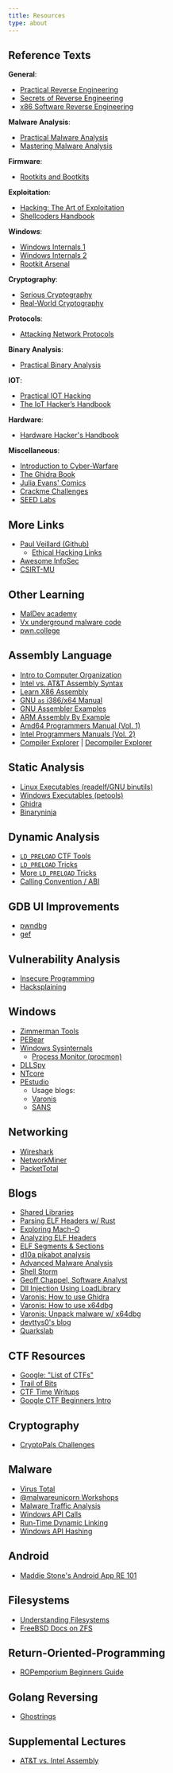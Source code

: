 ```yaml
---
title: Resources
type: about
---
```


## Reference Texts

**General**:

- [Practical Reverse Engineering](https://www.amazon.com/Practical-Reverse-Engineering-Reversing-Obfuscation/dp/1118787315)
- [Secrets of Reverse Engineering](https://www.amazon.com/Reversing-Secrets-Engineering-Eldad-Eilam/dp/0764574817/)
- [x86 Software Reverse Engineering](https://www.amazon.com/dp/1394199880/)

**Malware Analysis**:

- [Practical Malware Analysis](https://www.amazon.com/Practical-Malware-Analysis-Hands-Dissecting/dp/1593272901/)
- [Mastering Malware Analysis](https://www.amazon.com/Mastering-Malware-Analysis-practical-cybercrime)

**Firmware**:

- [Rootkits and Bootkits](https://www.amazon.com/Rootkits-Bootkits-Reversing-Malware-Generation/dp/1593277164)

**Exploitation**:

- [Hacking: The Art of Exploitation](https://www.amazon.com/Hacking-Art-Exploitation-Jon-Erickson/dp/1593271441/)
- [Shellcoders Handbook](https://www.amazon.com/Shellcoders-Handbook-Discovering-Exploiting-Security/dp/047008023X)

**Windows**:

- [Windows Internals 1](https://www.amazon.com/Windows-Internals-Part-architecture-management/dp/0735684189/)
- [Windows Internals 2](https://www.amazon.com/Windows-Internals-Part-2-7th/dp/0135462401/)
- [Rootkit Arsenal](https://www.amazon.com/Rootkit-Arsenal-Escape-Evasion-Corners/dp/144962636X/)

**Cryptography**:

- [Serious Cryptography](https://www.amazon.com/Serious-Cryptography-Practical-Introduction-Encryption/dp/1593278268)
- [Real-World Cryptography](https://www.amazon.com/dp/1617296716/)

**Protocols**:

- [Attacking Network Protocols](https://www.amazon.com/Attacking-Network-Protocols-Analysis-Exploitation/dp/1593277504/)

**Binary Analysis**:

- [Practical Binary Analysis](https://www.amazon.com/Practical-Binary-Analysis-Instrumentation-Disassembly/dp/1593279124/)

**IOT**:

- [Practical IOT Hacking](https://nostarch.com/practical-iot-hacking)
- [The IoT Hacker’s Handbook](https://link.springer.com/book/10.1007/978-1-4842-4300-8)

**Hardware**:

- [Hardware Hacker's Handbook](https://nostarch.com/hardwarehacking)

**Miscellaneous**:

- [Introduction to Cyber-Warfare](https://www.amazon.com/Introduction-Cyber-Warfare-Multidisciplinary-Paulo-Shakarian/dp/0124078141)
- [The Ghidra Book](https://www.amazon.com/Ghidra-Book-Definitive-Guide/dp/1718501021)
- [Julia Evans' Comics](https://wizardzines.com/comics/)
- [Crackme Challenges](https://crackmes.one)
- [SEED Labs](https://seedsecuritylabs.org/labs.html)

## More Links

- [Paul Veillard (Github)](https://github.com/paulveillard)
  - [Ethical Hacking Links](https://github.com/paulveillard/cybersecurity-ethical-hacking/blob/main/README.md)
- [Awesome InfoSec](https://github.com/onlurking/awesome-infosec)
- [CSIRT-MU](https://github.com/CSIRT-MU/edu-resources?tab=readme-ov-file)

## Other Learning

- [MalDev academy](https://maldevacademy.com/)
- [Vx underground malware code](https://github.com/vxunderground/MalwareSourceCode)
- [pwn.college](https://pwn.college/program-security/reverse-engineering)

## Assembly Language

- [Intro to Computer Organization](https://nostarch.com/introcomporg)
- [Intel vs. AT&T Assembly Syntax](https://imada.sdu.dk/u/kslarsen/dm546/Material/IntelnATT.htm)
- [Learn X86 Assembly](https://patshaughnessy.net/2016/11/26/learning-to-read-x86-assembly-language)
- [GNU `as` i386/x64 Manual](https://sourceware.org/binutils/docs/as/i386_002dDependent.html)
- [GNU Assembler Examples](https://cs.lmu.edu/~ray/notes/gasexamples/)
- [ARM Assembly By Example](https://armasm.com/docs/getting-to-hello-world/basics/)
- [Amd64 Programmers Manual (Vol. 1)](https://www.amd.com/content/dam/amd/en/documents/processor-tech-docs/programmer-references/24592.pdf)
- [Intel Programmers Manuals (Vol. 2)](https://www.intel.com/content/www/us/en/developer/articles/technical/intel-sdm.html)
- [Compiler Explorer](https://godbolt.org/) |
  [Decompiler Explorer](https://dogbolt.org)

## Static Analysis

- [Linux Executables (readelf/GNU binutils)](http://www.gnu.org/software/binutils/)
- [Windows Executables (petools)](https://petoolse.github.io/petools/)
- [Ghidra](https://ghidra-sre.org)
- [Binaryninja](https://binary.ninja)

## Dynamic Analysis

- [`LD_PRELOAD` CTF Tools](https://github.com/zardus/preeny)
- [`LD_PRELOAD` Tricks](https://rafalcieslak.wordpress.com/2013/04/02/dynamic-linker-tricks-using-ld_preload-to-cheat-inject-features-and-investigate-programs/)
- [More `LD_PRELOAD` Tricks](https://www.goldsborough.me/c/low-level/kernel/2016/08/29/16-48-53-the_-ld_preload-_trick/)
- [Calling Convention / ABI](https://wiki.osdev.org/System_V_ABI)

## GDB UI Improvements

- [pwndbg](https://pwndbg.re/)
- [gef](https://hugsy.github.io/gef)

## Vulnerability Analysis

- [Insecure Programming](https://web.archive.org/web/20071022095147/http://community.core-sdi.com/~gera/InsecureProgramming/)
- [Hacksplaining](https://www.hacksplaining.com/lessons)

## Windows

- [Zimmerman Tools](https://ericzimmerman.github.io/#!index.md)
- [PEBear](https://hshrzd.wordpress.com/pe-bear/)
- [Windows Sysinternals](https://learn.microsoft.com/en-us/sysinternals/)
  - [Process Monitor (procmon)](https://learn.microsoft.com/en-us/sysinternals/downloads/procmon)
- [DLLSpy](https://github.com/cyberark/DLLSpy)
- [NTcore](https://ntcore.com/download/)
- [PEstudio](https://www.winitor.com)
  - Usage blogs:
  - [Varonis](https://www.varonis.com/blog/pestudio)
  - [SANS](https://isc.sans.edu/diary/Triaging+suspicious+files+with+pestudio/22706)

## Networking

- [Wireshark](https://www.wireshark.org/)
- [NetworkMiner](https://www.netresec.com/?page=NetworkMiner)
- [PacketTotal](https://lab.dynamite.ai/)

## Blogs

- [Shared Libraries](https://amir.rachum.com/shared-libraries/)
- [Parsing ELF Headers w/ Rust](https://fasterthanli.me/series/making-our-own-executable-packer/part-1)
- [Exploring Mach-O](https://gpanders.com/blog/exploring-mach-o-part-1/)
- [Analyzing ELF Headers](https://medium.com/@allypetitt/reverse-engineering-analyzing-headers-23dc84075cd)
- [ELF Segments & Sections](https://web.archive.org/web/20171129031316/http://nairobi-embedded.org/040_elf_sec_seg_vma_mappings.html)
- [d10a pikabot analysis](https://d01a.github.io/pikabot/#dynamic-api-resolving)
- [Advanced Malware Analysis](https://darungrim.com/research/2020-07-10-windows-malware-analysis-process-artifacts.html)
- [Shell Storm](https://shell-storm.org)
- [Geoff Chappel, Software Analyst](https://www.geoffchappell.com/index.htm)
- [Dll Injection Using LoadLibrary](https://arvanaghi.com/blog/dll-injection-using-loadlibrary-in-C/)
- [Varonis: How to use Ghidra](https://www.varonis.com/blog/how-to-use-ghidra)
- [Varonis: How to use x64dbg](https://www.varonis.com/blog/how-to-use-x64dbg)
- [Varonis: Unpack malware w/ x64dbg](https://www.varonis.com/blog/x64dbg-unpack-malware)
- [devttys0's blog](https://web.archive.org/web/20210421104904/http://www.devttys0.com/blog/)
- [Quarkslab](https://blog.quarkslab.com/)

## CTF Resources

- [Google: "List of CTFs"](https://github.com/apsdehal/awesome-ctf)
- [Trail of Bits](https://trailofbits.github.io/ctf/)
- [CTF Time Writups](https://ctftime.org/writeups)
- [Google CTF Beginners Intro](https://jhalon.github.io/2018-google-ctf-beginners-intro/)

## Cryptography

- [CryptoPals Challenges](https://cryptopals.com/)

## Malware

- [Virus Total](https://www.virustotal.com)
- [@malwareunicorn Workshops](https://malwareunicorn.org/#/workshops)
- [Malware Traffic Analysis](https://www.malware-traffic-analysis.net/)
- [Windows API Calls](https://sensei-infosec.netlify.app/forensics/windows/api-calls/2020/04/29/win-api-calls-1.html)
- [Run-Time Dynamic Linking](https://learn.microsoft.com/en-us/windows/win32/dlls/using-run-time-dynamic-linking)
- [Windows API Hashing](https://www.ired.team/offensive-security/defense-evasion/windows-api-hashing-in-malware)

## Android

- [Maddie Stone's Android App RE 101](https://www.ragingrock.com/AndroidAppRE/)

## Filesystems

- [Understanding Filesystems](https://www.kingston.com/en/blog/personal-storage/understanding-file-systems)
- [FreeBSD Docs on ZFS](https://docs.freebsd.org/en/books/handbook/zfs/)

## Return-Oriented-Programming

- [ROPemporium Beginners Guide](https://ropemporium.com/guide.html)

## Golang Reversing

- [Ghostrings](https://github.com/nccgroup/ghostrings)

## Supplemental Lectures

- [AT&T vs. Intel Assembly](/schedule/lectures/supplemental/asm-syntax/)
